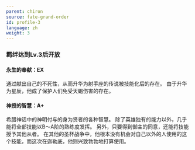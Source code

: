 ```yaml
---
parent: chiron
source: fate-grand-order
id: profile-3
language: zh
weight: 3
---
```


### 羁绊达到Lv.3后开放

#### 永生的奉献：EX

通过献出自己的不死性，从而升华为射手座的传说被技能化后的存在。
由于升华为星辰，他成了保护人们免受天蝎伤害的存在。

#### 神授的智慧：A+

希腊神话中的神明付与的身为贤者的各种智慧。
除了英雄独有的能力以外，几乎能将全部技能以B～A阶的熟练度发挥。
另外，只要得到御主的同意，还能将技能授予其他从者。
在其他的圣杯战争中，他根本没有机会对自己以外的人使用的这个技能，而这次在迦勒底，他则兴致勃勃地打算使用。
